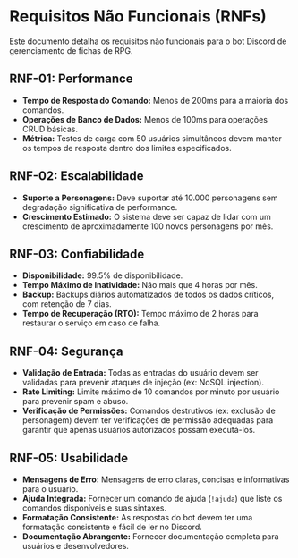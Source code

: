 # Requisitos Não Funcionais (RNFs)

Este documento detalha os requisitos não funcionais para o bot Discord de gerenciamento de fichas de RPG.

## RNF-01: Performance
- **Tempo de Resposta do Comando:** Menos de 200ms para a maioria dos comandos.
- **Operações de Banco de Dados:** Menos de 100ms para operações CRUD básicas.
- **Métrica:** Testes de carga com 50 usuários simultâneos devem manter os tempos de resposta dentro dos limites especificados.

## RNF-02: Escalabilidade
- **Suporte a Personagens:** Deve suportar até 10.000 personagens sem degradação significativa de performance.
- **Crescimento Estimado:** O sistema deve ser capaz de lidar com um crescimento de aproximadamente 100 novos personagens por mês.

## RNF-03: Confiabilidade
- **Disponibilidade:** 99.5% de disponibilidade.
- **Tempo Máximo de Inatividade:** Não mais que 4 horas por mês.
- **Backup:** Backups diários automatizados de todos os dados críticos, com retenção de 7 dias.
- **Tempo de Recuperação (RTO):** Tempo máximo de 2 horas para restaurar o serviço em caso de falha.

## RNF-04: Segurança
- **Validação de Entrada:** Todas as entradas do usuário devem ser validadas para prevenir ataques de injeção (ex: NoSQL injection).
- **Rate Limiting:** Limite máximo de 10 comandos por minuto por usuário para prevenir spam e abuso.
- **Verificação de Permissões:** Comandos destrutivos (ex: exclusão de personagem) devem ter verificações de permissão adequadas para garantir que apenas usuários autorizados possam executá-los.

## RNF-05: Usabilidade
- **Mensagens de Erro:** Mensagens de erro claras, concisas e informativas para o usuário.
- **Ajuda Integrada:** Fornecer um comando de ajuda (`!ajuda`) que liste os comandos disponíveis e suas sintaxes.
- **Formatação Consistente:** As respostas do bot devem ter uma formatação consistente e fácil de ler no Discord.
- **Documentação Abrangente:** Fornecer documentação completa para usuários e desenvolvedores.